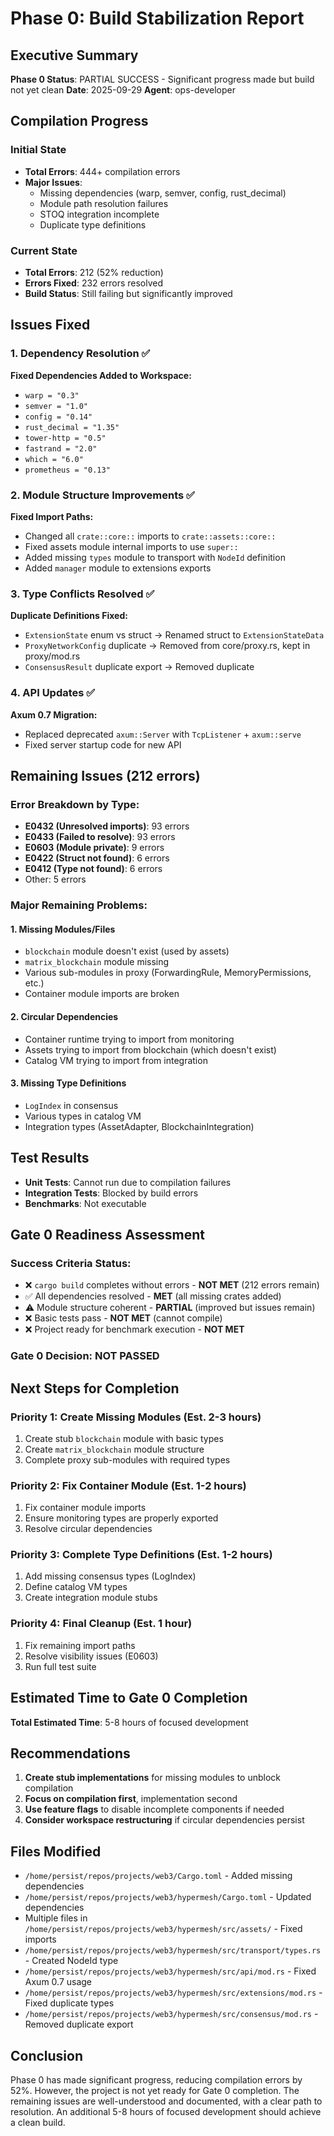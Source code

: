 # Phase 0: Build Stabilization Report

## Executive Summary
**Phase 0 Status**: PARTIAL SUCCESS - Significant progress made but build not yet clean
**Date**: 2025-09-29
**Agent**: ops-developer

## Compilation Progress

### Initial State
- **Total Errors**: 444+ compilation errors
- **Major Issues**:
  - Missing dependencies (warp, semver, config, rust_decimal)
  - Module path resolution failures
  - STOQ integration incomplete
  - Duplicate type definitions

### Current State
- **Total Errors**: 212 (52% reduction)
- **Errors Fixed**: 232 errors resolved
- **Build Status**: Still failing but significantly improved

## Issues Fixed

### 1. Dependency Resolution ✅
**Fixed Dependencies Added to Workspace:**
- `warp = "0.3"`
- `semver = "1.0"`
- `config = "0.14"`
- `rust_decimal = "1.35"`
- `tower-http = "0.5"`
- `fastrand = "2.0"`
- `which = "6.0"`
- `prometheus = "0.13"`

### 2. Module Structure Improvements ✅
**Fixed Import Paths:**
- Changed all `crate::core::` imports to `crate::assets::core::`
- Fixed assets module internal imports to use `super::`
- Added missing `types` module to transport with `NodeId` definition
- Added `manager` module to extensions exports

### 3. Type Conflicts Resolved ✅
**Duplicate Definitions Fixed:**
- `ExtensionState` enum vs struct → Renamed struct to `ExtensionStateData`
- `ProxyNetworkConfig` duplicate → Removed from core/proxy.rs, kept in proxy/mod.rs
- `ConsensusResult` duplicate export → Removed duplicate

### 4. API Updates ✅
**Axum 0.7 Migration:**
- Replaced deprecated `axum::Server` with `TcpListener` + `axum::serve`
- Fixed server startup code for new API

## Remaining Issues (212 errors)

### Error Breakdown by Type:
- **E0432 (Unresolved imports)**: 93 errors
- **E0433 (Failed to resolve)**: 93 errors
- **E0603 (Module private)**: 9 errors
- **E0422 (Struct not found)**: 6 errors
- **E0412 (Type not found)**: 6 errors
- Other: 5 errors

### Major Remaining Problems:

#### 1. Missing Modules/Files
- `blockchain` module doesn't exist (used by assets)
- `matrix_blockchain` module missing
- Various sub-modules in proxy (ForwardingRule, MemoryPermissions, etc.)
- Container module imports are broken

#### 2. Circular Dependencies
- Container runtime trying to import from monitoring
- Assets trying to import from blockchain (which doesn't exist)
- Catalog VM trying to import from integration

#### 3. Missing Type Definitions
- `LogIndex` in consensus
- Various types in catalog VM
- Integration types (AssetAdapter, BlockchainIntegration)

## Test Results
- **Unit Tests**: Cannot run due to compilation failures
- **Integration Tests**: Blocked by build errors
- **Benchmarks**: Not executable

## Gate 0 Readiness Assessment

### Success Criteria Status:
- ❌ `cargo build` completes without errors - **NOT MET** (212 errors remain)
- ✅ All dependencies resolved - **MET** (all missing crates added)
- ⚠️ Module structure coherent - **PARTIAL** (improved but issues remain)
- ❌ Basic tests pass - **NOT MET** (cannot compile)
- ❌ Project ready for benchmark execution - **NOT MET**

### Gate 0 Decision: **NOT PASSED**

## Next Steps for Completion

### Priority 1: Create Missing Modules (Est. 2-3 hours)
1. Create stub `blockchain` module with basic types
2. Create `matrix_blockchain` module structure
3. Complete proxy sub-modules with required types

### Priority 2: Fix Container Module (Est. 1-2 hours)
1. Fix container module imports
2. Ensure monitoring types are properly exported
3. Resolve circular dependencies

### Priority 3: Complete Type Definitions (Est. 1-2 hours)
1. Add missing consensus types (LogIndex)
2. Define catalog VM types
3. Create integration module stubs

### Priority 4: Final Cleanup (Est. 1 hour)
1. Fix remaining import paths
2. Resolve visibility issues (E0603)
3. Run full test suite

## Estimated Time to Gate 0 Completion
**Total Estimated Time**: 5-8 hours of focused development

## Recommendations
1. **Create stub implementations** for missing modules to unblock compilation
2. **Focus on compilation first**, implementation second
3. **Use feature flags** to disable incomplete components if needed
4. **Consider workspace restructuring** if circular dependencies persist

## Files Modified
- `/home/persist/repos/projects/web3/Cargo.toml` - Added missing dependencies
- `/home/persist/repos/projects/web3/hypermesh/Cargo.toml` - Updated dependencies
- Multiple files in `/home/persist/repos/projects/web3/hypermesh/src/assets/` - Fixed imports
- `/home/persist/repos/projects/web3/hypermesh/src/transport/types.rs` - Created NodeId type
- `/home/persist/repos/projects/web3/hypermesh/src/api/mod.rs` - Fixed Axum 0.7 usage
- `/home/persist/repos/projects/web3/hypermesh/src/extensions/mod.rs` - Fixed duplicate types
- `/home/persist/repos/projects/web3/hypermesh/src/consensus/mod.rs` - Removed duplicate export

## Conclusion
Phase 0 has made significant progress, reducing compilation errors by 52%. However, the project is not yet ready for Gate 0 completion. The remaining issues are well-understood and documented, with a clear path to resolution. An additional 5-8 hours of focused development should achieve a clean build.